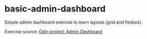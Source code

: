 # basic-admin-dashboard

Simple admin dashboard exercise to learn layouts (grid and flexbox). 

Exercise source: [Odin project: Admin Dashboard](https://www.theodinproject.com/lessons/node-path-intermediate-html-and-css-admin-dashboard)


